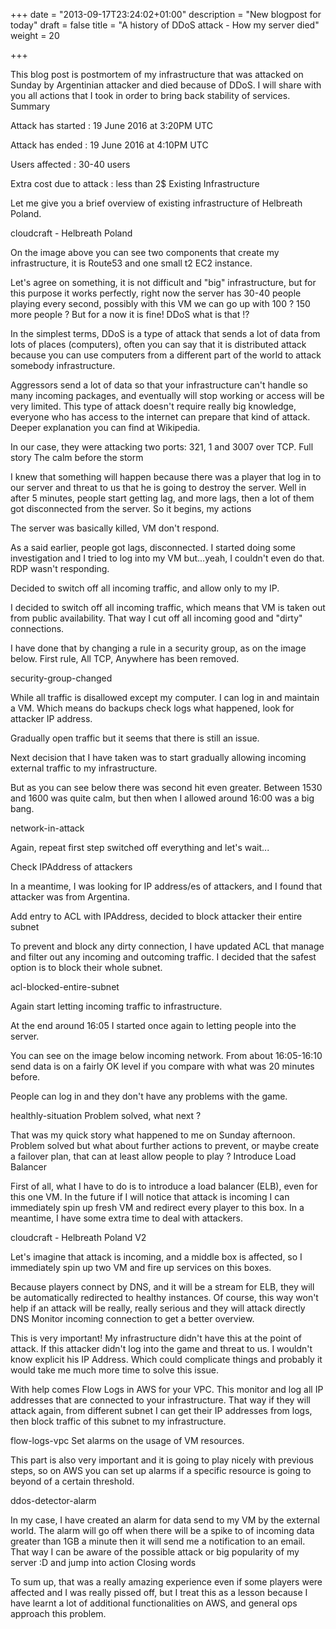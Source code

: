 +++
date = "2013-09-17T23:24:02+01:00"
description = "New blogpost for today"
draft = false
title = "A history of DDoS attack - How my server died"
weight = 20

+++

This blog post is postmortem of my infrastructure that was attacked on Sunday by Argentinian attacker and died because of DDoS. I will share with you all actions that I took in order to bring back stability of services.
Summary

Attack has started : 19 June 2016 at 3:20PM UTC

Attack has ended : 19 June 2016 at 4:10PM UTC

Users affected : 30-40 users

Extra cost due to attack : less than 2$
Existing Infrastructure

Let me give you a brief overview of existing infrastructure of Helbreath Poland.

cloudcraft - Helbreath Poland

On the image above you can see two components that create my infrastructure, it is Route53 and one small t2 EC2 instance.

Let's agree on something, it is not difficult and "big" infrastructure, but for this purpose it works perfectly, right now the server has 30-40 people playing every second, possibly with this VM we can go up with 100 ? 150 more people ? But for a now it is fine!
DDoS what is that !?

In the simplest terms, DDoS is a type of attack that sends a lot of data from lots of places (computers), often you can say that it is distributed attack because you can use computers from a different part of the world to attack somebody infrastructure.

Aggressors send a lot of data so that your infrastructure can't handle so many incoming packages, and eventually will stop working or access will be very limited. This type of attack doesn't require really big knowledge, everyone who has access to the internet can prepare that kind of attack. Deeper explanation you can find at Wikipedia.

In our case, they were attacking two ports: 321, 1 and 3007 over TCP.
Full story
The calm before the storm

I knew that something will happen because there was a player that log in to our server and threat to us that he is going to destroy the server. Well in after 5 minutes, people start getting lag, and more lags, then a lot of them got disconnected from the server.
So it begins, my actions

The server was basically killed, VM don't respond.

As a said earlier, people got lags, disconnected. I started doing some investigation and I tried to log into my VM but...yeah, I couldn't even do that. RDP wasn't responding.

Decided to switch off all incoming traffic, and allow only to my IP.

I decided to switch off all incoming traffic, which means that VM is taken out from public availability. That way I cut off all incoming good and "dirty" connections.

I have done that by changing a rule in a security group, as on the image below. First rule, All TCP, Anywhere has been removed.

security-group-changed

While all traffic is disallowed except my computer. I can log in and maintain a VM. Which means do backups check logs what happened, look for attacker IP address.

Gradually open traffic but it seems that there is still an issue.

Next decision that I have taken was to start gradually allowing incoming external traffic to my infrastructure.

But as you can see below there was second hit even greater. Between 1530 and 1600 was quite calm, but then when I allowed around 16:00 was a big bang.

network-in-attack


Again, repeat first step switched off everything and let's wait...

Check IPAddress of attackers

In a meantime, I was looking for IP address/es of attackers, and I found that attacker was from Argentina.

Add entry to ACL with IPAddress, decided to block attacker their entire subnet

To prevent and block any dirty connection, I have updated ACL that manage and filter out any incoming and outcoming traffic. I decided that the safest option is to block their whole subnet.

acl-blocked-entire-subnet

Again start letting incoming traffic to infrastructure.

At the end around 16:05 I started once again to letting people into the server.

You can see on the image below incoming network. From about 16:05-16:10 send data is on a fairly OK level if you compare with what was 20 minutes before.

People can log in and they don't have any problems with the game.

healthly-situation
Problem solved, what next ?

That was my quick story what happened to me on Sunday afternoon. Problem solved but what about further actions to prevent, or maybe create a failover plan, that can at least allow people to play ?
Introduce Load Balancer

First of all, what I have to do is to introduce a load balancer (ELB), even for this one VM. In the future if I will notice that attack is incoming I can immediately spin up fresh VM and redirect every player to this box. In a meantime, I have some extra time to deal with attackers.

cloudcraft - Helbreath Poland V2


Let's imagine that attack is incoming, and a middle box is affected, so I immediately spin up two VM and fire up services on this boxes.

Because players connect by DNS, and it will be a stream for ELB, they will be automatically redirected to healthy instances. Of course, this way won't help if an attack will be really, really serious and they will attack directly DNS
Monitor incoming connection to get a better overview.

This is very important! My infrastructure didn't have this at the point of attack. If this attacker didn't log into the game and threat to us. I wouldn't know explicit his IP Address. Which could complicate things and probably it would take me much more time to solve this issue.

With help comes Flow Logs in AWS for your VPC. This monitor and log all IP addresses that are connected to your infrastructure. That way if they will attack again, from different subnet I can get their IP addresses from logs, then block traffic of this subnet to my infrastructure.

flow-logs-vpc
Set alarms on the usage of VM resources.

This part is also very important and it is going to play nicely with previous steps, so on AWS you can set up alarms if a specific resource is going to beyond of a certain threshold.

ddos-detector-alarm

In my case, I have created an alarm for data send to my VM by the external world. The alarm will go off when there will be a spike to of incoming data greater than 1GB a minute then it will send me a notification to an email. That way I can be aware of the possible attack or big popularity of my server :D and jump into action
Closing words

To sum up, that was a really amazing experience even if some players were affected and I was really pissed off, but I treat this as a lesson because I have learnt a lot of additional functionalities on AWS, and general ops approach this problem.